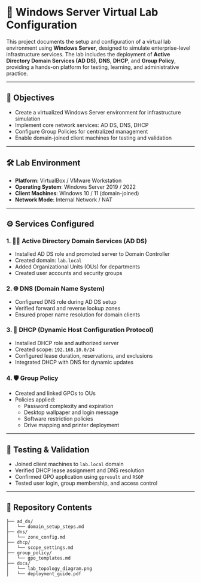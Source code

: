 # 🧪 Windows Server Virtual Lab Configuration

This project documents the setup and configuration of a virtual lab environment using **Windows Server**, designed to simulate enterprise-level infrastructure services. The lab includes the deployment of **Active Directory Domain Services (AD DS)**, **DNS**, **DHCP**, and **Group Policy**, providing a hands-on platform for testing, learning, and administrative practice.

---

## 🎯 Objectives

- Create a virtualized Windows Server environment for infrastructure simulation
- Implement core network services: AD DS, DNS, DHCP
- Configure Group Policies for centralized management
- Enable domain-joined client machines for testing and validation

---

## 🛠️ Lab Environment

- **Platform**: VirtualBox / VMware Workstation
- **Operating System**: Windows Server 2019 / 2022
- **Client Machines**: Windows 10 / 11 (domain-joined)
- **Network Mode**: Internal Network / NAT

---

## ⚙️ Services Configured

### 1. 🧑‍💼 Active Directory Domain Services (AD DS)
- Installed AD DS role and promoted server to Domain Controller
- Created domain: `lab.local`
- Added Organizational Units (OUs) for departments
- Created user accounts and security groups

### 2. 🌐 DNS (Domain Name System)
- Configured DNS role during AD DS setup
- Verified forward and reverse lookup zones
- Ensured proper name resolution for domain clients

### 3. 📡 DHCP (Dynamic Host Configuration Protocol)
- Installed DHCP role and authorized server
- Created scope: `192.168.10.0/24`
- Configured lease duration, reservations, and exclusions
- Integrated DHCP with DNS for dynamic updates

### 4. 🛡️ Group Policy
- Created and linked GPOs to OUs
- Policies applied:
  - Password complexity and expiration
  - Desktop wallpaper and login message
  - Software restriction policies
  - Drive mapping and printer deployment

---

## 🧪 Testing & Validation

- Joined client machines to `lab.local` domain
- Verified DHCP lease assignment and DNS resolution
- Confirmed GPO application using `gpresult` and `RSOP`
- Tested user login, group membership, and access control

---

## 📁 Repository Contents

```plaintext
├── ad_ds/
│   └── domain_setup_steps.md
├── dns/
│   └── zone_config.md
├── dhcp/
│   └── scope_settings.md
├── group_policy/
│   └── gpo_templates.md
├── docs/
│   └── lab_topology_diagram.png
│   └── deployment_guide.pdf
